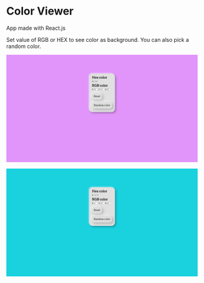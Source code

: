 # Color Viewer

App made with React.js

Set value of RGB or HEX to see color as background. You can also pick a random color.

![](images/example-1.png)

![](images/example-2.png)